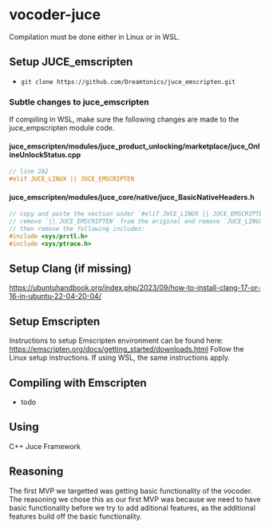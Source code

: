 # vocoder-juce

Compilation must be done either in Linux or in WSL.

## Setup JUCE_emscripten

- `git clone https://github.com/Dreamtonics/juce_emscripten.git`

### Subtle changes to juce_emscripten

If compiling in WSL, make sure the following changes are made to the juce_empscripten module code.

#### juce_emscripten/modules/juce_product_unlocking/marketplace/juce_OnlineUnlockStatus.cpp

```cpp
// line 282
#elif JUCE_LINUX || JUCE_EMSCRIPTEN
```

#### juce_emscripten/modules/juce_core/native/juce_BasicNativeHeaders.h

```cpp
// copy and paste the section under `#elif JUCE_LINUX || JUCE_EMSCRIPTEN` including that line
// remove `|| JUCE_EMSCRIPTEN` from the original and remove `JUCE_LINUX ||` from the copy
// then remove the following includes:
#include <sys/prctl.h>
#include <sys/ptrace.h>
```

## Setup Clang (if missing)
https://ubuntuhandbook.org/index.php/2023/09/how-to-install-clang-17-or-16-in-ubuntu-22-04-20-04/

## Setup Emscripten

Instructions to setup Emscripten environment can be found here: https://emscripten.org/docs/getting_started/downloads.html
Follow the Linux setup instructions. If using WSL, the same instructions apply.

## Compiling with Emscripten

- todo

## Using

C++
Juce Framework

## Reasoning

The first MVP we targetted was getting basic functionality of the vocoder. The reasoning we chose this as our first MVP was because we need to have basic functionality before we try to add aditional features, as the additional features build off the basic functionality.
